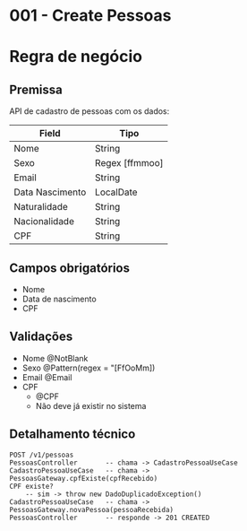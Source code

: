 # 001 - Create Pessoas

# Regra de negócio

## Premissa

API de cadastro de pessoas com os dados:

|Field|Tipo
|---|---|
|Nome|String|
|Sexo|Regex [ffmmoo]|
|Email|String|
|Data Nascimento|LocalDate|
|Naturalidade|String|
|Nacionalidade|String|
|CPF|String|

## Campos obrigatórios

* Nome
* Data de nascimento
* CPF

## Validações

* Nome      @NotBlank
* Sexo      @Pattern(regex = "[FfOoMm])
* Email     @Email
* CPF
    * @CPF
    * Não deve já existir no sistema

## Detalhamento técnico

```
POST /v1/pessoas
PessoasController       -- chama -> CadastroPessoaUseCase
CadastroPessoaUseCase   -- chama -> PessoasGateway.cpfExiste(cpfRecebido)
CPF existe?
    -- sim -> throw new DadoDuplicadoException()
CadastroPessoaUseCase   -- chama -> PessoasGateway.novaPessoa(pessoaRecebida)
PessoasController       -- responde -> 201 CREATED
```


